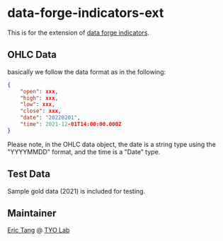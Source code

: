 # data-forge-indicators-ext

This is for the extension of [data forge indicators](https://data-forge.github.io/data-forge-indicators/).

## OHLC Data
basically we follow the data format as in the following:
```json
{
    "open": xxx,
    "high": xxx,
    "low": xxx,
    "close": xxx,
    "date": "20220201",
    "time": 2021-12-01T14:00:00.000Z
}
```

Please note, in the OHLC data object, the date is a string type using the "YYYYMMDD" format, and the time is a "Date" type.

## Test Data
Sample gold data (2021) is included for testing.

## Maintainer

[Eric Tang](https://twitter.com/_e_tang) @ [TYO Lab](http://tyo.com.au)
